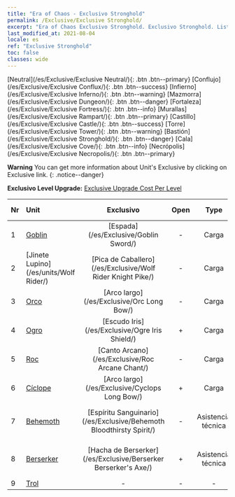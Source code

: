 ```yaml
---
title: "Era of Chaos - Exclusivo Stronghold"
permalink: /Exclusive/Exclusive Stronghold/
excerpt: "Era of Chaos Exclusivo Stronghold. Exclusivo Stronghold. List of Exclusivo Stronghold in Era of Chaos"
last_modified_at: 2021-08-04
locale: es
ref: "Exclusive Stronghold"
toc: false
classes: wide
---
```

 [Neutral](/es/Exclusive/Exclusive Neutral/){: .btn .btn--primary} [Conflujo](/es/Exclusive/Exclusive Conflux/){: .btn .btn--success} [Infierno](/es/Exclusive/Exclusive Inferno/){: .btn .btn--warning} [Mazmorra](/es/Exclusive/Exclusive Dungeon/){: .btn .btn--danger} [Fortaleza](/es/Exclusive/Exclusive Fortress/){: .btn .btn--info} [Murallas](/es/Exclusive/Exclusive Rampart/){: .btn .btn--primary} [Castillo](/es/Exclusive/Exclusive Castle/){: .btn .btn--success} [Torre](/es/Exclusive/Exclusive Tower/){: .btn .btn--warning} [Bastión](/es/Exclusive/Exclusive Stronghold/){: .btn .btn--danger} [Cala](/es/Exclusive/Exclusive Cove/){: .btn .btn--info} [Necrópolis](/es/Exclusive/Exclusive Necropolis/){: .btn .btn--primary} 

**Warning** You can get more information about Unit's Exclusive by clicking on Exclusive link. 
{: .notice--danger}

 **Exclusivo Level Upgrade:** [Exclusive Upgrade Cost Per Level](/Exclusive/ExclusiveUpgradeCostPerLevel/)

  | Nr |         Unit        | Exclusivo | Open  |    Type   |  Item to Rank UP      |  Aspecto   |
  |:---|:--------------------|:-------------:|:-----:|:---------:|:---------------------:|:-------:|
  | 1  | [Goblin](/es/units/Goblin/) | [Espada](/es/Exclusive/Goblin Sword/) | - | Carga | [Ficha de espada](/ItemsES/con_912/) | - |
  | 2  | [Jinete Lupino](/es/units/Wolf Rider/) | [Pica de Caballero](/es/Exclusive/Wolf Rider Knight Pike/) | - | Carga | [Ficha de Pica de Caballero](/ItemsES/con_916/) | - |
  | 3  | [Orco](/es/units/Orc/) | [Arco largo](/es/Exclusive/Orc Long Bow/) | - | Carga | [Ficha de Arco Largo](/ItemsES/con_914/) | - |
  | 4  | [Ogro](/es/units/Ogre/) | [Escudo Iris](/es/Exclusive/Ogre Iris Shield/) | + | Carga | [Ficha de Escudo Iris](/ItemsES/con_913/) | - |
  | 5  | [Roc](/es/units/Roc/) | [Canto Arcano](/es/Exclusive/Roc Arcane Chant/) | - | Carga | [Ficha de Canto Arcano](/ItemsES/con_915/) | - |
  | 6  | [Cíclope](/es/units/Cyclops/) | [Arco largo](/es/Exclusive/Cyclops Long Bow/) | + | Carga | [Ficha de Arco Largo](/ItemsES/con_914/) | - |
  | 7  | [Behemoth](/es/units/Behemoth/) | [Espíritu Sanguinario](/es/Exclusive/Behemoth Bloodthirsty Spirit/) | - | Asistencia técnica | [Ficha de Espíritu Sanguinario](/ItemsES/con_982/) | [Aspecto Especial de Espíritu Sanguinario](/ItemsES/con_650/) |
  | 8  | [Berserker](/es/units/Berserker/) | [Hacha de Berserker](/es/Exclusive/Berserker Berserker's Axe/) | + | Asistencia técnica | [Ficha de Hacha de Berserker](/ItemsES/con_983/) | [Aspecto Especial de Hacha de Berserker](/ItemsES/con_651/) |
  | 9  | [Trol](/es/units/Troll/) | - | - | - | none | none |
